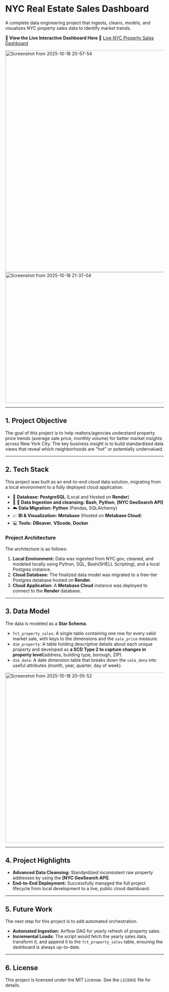 # NYC Real Estate Sales Dashboard

A complete data engineering project that ingests, cleans, models, and visualizes NYC property sales data to identify market trends.

**🚀 View the Live Interactive Dashboard Here 🚀**
[Live NYC Property Sales Dashboard](https://giant-swim.metabaseapp.com/public/dashboard/1311632e-f703-4193-8fb1-191104e922b0)


<img width="1089" height="704" alt="Screenshot from 2025-10-18 20-57-54" src="https://github.com/user-attachments/assets/b741e374-0a32-49c2-9258-17698fb79ef8" />
<img width="1081" height="415" alt="Screenshot from 2025-10-18 21-37-04" src="https://github.com/user-attachments/assets/7c8630fc-c33f-4e05-815c-e81e80515d02" />


---

## 1. Project Objective

The goal of this project is to help realtors/agencies understand property price trends (average sale price, monthly volume) for better market insights across New York City.
The key business insight is to build standardized data views that reveal which neighborhoods are "hot" or potentially undervalued.

---

## 2. Tech Stack

This project was built as an end-to-end cloud data solution, migrating from a local environment to a fully deployed cloud application.

* 🐘 **Database:** **PostgreSQL** (Local and Hosted on **Render**)
* 🐍 🐚 **Data Ingestion and cleansing:** **Bash**, **Python**, **[NYC GeoSearch API]**
* ☁️ **Data Migration:** **Python** (Pandas, SQLAlchemy)
* 📈 **BI & Visualization:** **Metabase** (Hosted on **Metabase Cloud**)
* 💻 **Tools:** **DBeaver**, **VScode**, **Docker**

### Project Architecture

The architecture is as follows:

1.  **Local Environment:** Data was ingested from NYC.gov, cleaned, and modeled locally using Python, SQL, Bash(SHELL Scripting), and a local Postgres instance.
2.  **Cloud Database:** The finalized data model was migrated to a free-tier Postgres database hosted on **Render**.
3.  **Cloud Application:** A **Metabase Cloud** instance was deployed to connect to the **Render** database.

---

## 3. Data Model

The data is modeled as a **Star Schema**.

* `fct_property_sales`: A single table containing one row for every valid market sale, with keys to the dimensions and the `sale_price` measure.
* `dim_property`: A table holding descriptive details about each unique property and developed as **a SCD Type 2 to capture changes in property level**(address, building type, borough, ZIP).
* `dim_date`: A date dimension table that breaks down the `sale_date` into useful attributes (month, year, quarter, day of week).


<img width="1019" height="540" alt="Screenshot from 2025-10-18 20-55-52" src="https://github.com/user-attachments/assets/e79f892d-3fe2-4005-9c39-bd83bcf5639d" />


---

## 4. Project Highlights

* **Advanced Data Cleansing:** Standardized inconsistent raw property addresses by using the **[NYC GeoSearch API]**.
* **End-to-End Deployment:** Successfully managed the full project lifecycle from local development to a live, public cloud dashboard.

---

## 5. Future Work

The next step for this project is to add automated orchestration.

* **Automated Ingestion:** Airflow DAG for yearly refresh of property sales.
* **Incremental Loads:** The script would fetch the yearly sales data, transform it, and append it to the `fct_property_sales` table, ensuring the dashboard is always up-to-date.

---

## 6. License

This project is licensed under the MIT License. See the `LICENSE` file for details.
